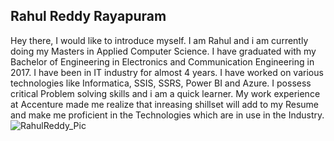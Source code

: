 ## Rahul Reddy Rayapuram

Hey there, I would like to introduce myself. I am Rahul and i am currently doing my Masters in Applied Computer Science. I have graduated with my Bachelor of Engineering in Electronics and Communication Engineering in 2017. I have been in IT industry for almost 4 years. I have worked on various technologies like Informatica, SSIS, SSRS, Power BI and Azure. I possess critical Problem solving skills and i am a quick learner. My work experience at Accenture made me realize that inreasing shillset will add to my Resume and make me proficient in the Technologies which are in use in the Industry.  
![RahulReddy_Pic](https://user-images.githubusercontent.com/112185098/189011557-3ff807c6-92dd-460a-8589-00287e8a14db.jpg)
